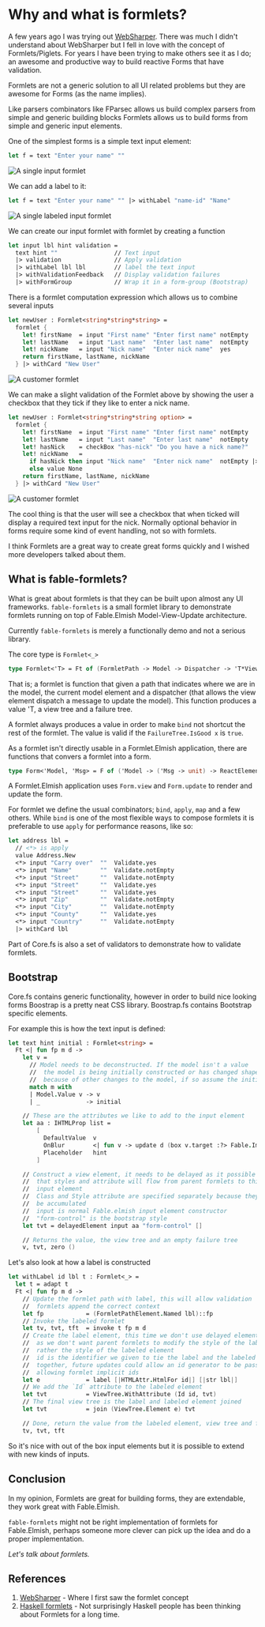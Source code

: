 # Why and what is formlets?

A few years ago I was trying out [WebSharper](http://websharper.com/). There was much I didn't understand about WebSharper but I fell in love with the concept of Formlets/Piglets. For years I have been trying to make others see it as I do; an awesome and productive way to build reactive Forms that have validation.

Formlets are not a generic solution to all UI related problems but they are awesome for Forms (as the name implies).

Like parsers combinators like FParsec allows us build complex parsers from simple and generic building blocks Formlets allows us to build forms from simple and generic input elements.

One of the simplest forms is a simple text input element:

```fsharp
let f = text "Enter your name" ""
```

![A single input formlet](images/example-0001.PNG)

We can add a label to it:

```fsharp
let f = text "Enter your name" "" |> withLabel "name-id" "Name"
```

![A single labeled input formlet](images/example-0002.PNG)

We can create our input formlet with formlet by creating a function

```fsharp
let input lbl hint validation =
  text hint ""                // Text input
  |> validation               // Apply validation
  |> withLabel lbl lbl        // label the text input
  |> withValidationFeedback   // Display validation failures
  |> withFormGroup            // Wrap it in a form-group (Bootstrap)
```

There is a formlet computation expression which allows us to combine several inputs

```fsharp
let newUser : Formlet<string*string*string> =
  formlet {
    let! firstName  = input "First name" "Enter first name" notEmpty
    let! lastName   = input "Last name"  "Enter last name"  notEmpty
    let! nickName   = input "Nick name"  "Enter nick name"  yes
    return firstName, lastName, nickName
  } |> withCard "New User"
```

![A customer formlet](images/example-0003.PNG)

We can make a slight validation of the Formlet above by showing the user a checkbox that they tick if they like to enter a nick name.

```fsharp
let newUser : Formlet<string*string*string option> =
  formlet {
    let! firstName  = input "First name" "Enter first name" notEmpty
    let! lastName   = input "Last name"  "Enter last name"  notEmpty
    let! hasNick    = checkBox "has-nick" "Do you have a nick name?"
    let! nickName   =
      if hasNick then input "Nick name"  "Enter nick name"  notEmpty |>> Some
      else value None
    return firstName, lastName, nickName
  } |> withCard "New User"
```

![A customer formlet](images/example-0004.PNG)

The cool thing is that the user will see a checkbox that when ticked will display a required text input for the nick. Normally optional behavior in forms require some kind of event handling, not so with formlets.


I think Formlets are a great way to create great forms quickly and I wished more developers talked about them.

## What is fable-formlets?

What is great about formlets is that they can be built upon almost any UI frameworks. `fable-formlets` is a small formlet library to demonstrate formlets running on top of Fable.Elmish Model-View-Update architecture.

Currently `fable-formlets` is merely a functionally demo and not a serious library.

The core type is `Formlet<_>`

```fsharp
type Formlet<'T> = Ft of (FormletPath -> Model -> Dispatcher -> 'T*ViewTree*FailureTree)
```

That is; a formlet is function that given a path that indicates where we are in the model, the current model element and a dispatcher (that allows the view element dispatch a message to update the model). This function produces a value 'T, a view tree and a failure tree.

A formlet always produces a value in order to make `bind` not shortcut the rest of the formlet. The value is valid if the `FailureTree.IsGood x` is `true`.

As a formlet isn't directly usable in a Formlet.Elmish application, there are functions that convers a formlet into a form.

```fsharp
type Form<'Model, 'Msg> = F of ('Model -> ('Msg -> unit) -> ReactElement)
```

A Formlet.Elmish application uses `Form.view` and `Form.update` to render and update the form.

For formlet we define the usual combinators; `bind`, `apply`, `map` and a few others. While `bind` is one of the most flexible ways to compose formlets it is preferable to use `apply` for performance reasons, like so:

```fsharp
let address lbl =
  // <*> is apply
  value Address.New
  <*> input "Carry over"  ""  Validate.yes
  <*> input "Name"        ""  Validate.notEmpty
  <*> input "Street"      ""  Validate.notEmpty
  <*> input "Street"      ""  Validate.yes
  <*> input "Street"      ""  Validate.yes
  <*> input "Zip"         ""  Validate.notEmpty
  <*> input "City"        ""  Validate.notEmpty
  <*> input "County"      ""  Validate.yes
  <*> input "Country"     ""  Validate.notEmpty
  |> withCard lbl
```

Part of Core.fs is also a set of validators to demonstrate how to validate formlets.

## Bootstrap

Core.fs contains generic functionality, however in order to build nice looking forms Boostrap is a pretty neat CSS library. Boostrap.fs contains Bootstrap specific elements.

For example this is how the text input is defined:

```fsharp
let text hint initial : Formlet<string> =
  Ft <| fun fp m d ->
    let v =
      // Model needs to be deconstructed. If the model isn't a value
      //  the model is being initially constructed or has changed shape
      //  because of other changes to the model, if so assume the initial value
      match m with
      | Model.Value v -> v
      | _             -> initial

    // These are the attributes we like to add to the input element
    let aa : IHTMLProp list =
        [
          DefaultValue  v
          OnBlur        <| fun v -> update d (box v.target :?> Fable.Import.Browser.HTMLInputElement).value
          Placeholder   hint
        ]

    // Construct a view element, it needs to be delayed as it possible
    //  that styles and attribute will flow from parent formlets to this
    //  input element
    //  Class and Style attribute are specified separately because they need to
    //  be accumulated
    //  input is normal Fable.elmish input element constructor
    //  "form-control" is the bootstrap style
    let tvt = delayedElement input aa "form-control" []

    // Returns the value, the view tree and an empty failure tree
    v, tvt, zero ()
```

Let's also look at how a label is constructed

```fsharp
let withLabel id lbl t : Formlet<_> =
  let t = adapt t
  Ft <| fun fp m d ->
    // Update the formlet path with label, this will allow validation
    //  formlets append the correct context
    let fp            = (FormletPathElement.Named lbl)::fp
    // Invoke the labeled formlet
    let tv, tvt, tft  = invoke t fp m d
    // Create the label element, this time we don't use delayed elements
    //  as we don't want parent formlets to modify the style of the label,
    //  rather the style of the labeled element
    //  id is the identifier we given to tie the label and the labeled element
    //  together, future updates could allow an id generator to be passed to the
    //  allowing formlet implicit ids
    let e             = label [|HTMLAttr.HtmlFor id|] [|str lbl|]
    // We add the `Id` attribute to the labeled element
    let tvt           = ViewTree.WithAttribute (Id id, tvt)
    // The final view tree is the label and labeled element joined
    let tvt           = join (ViewTree.Element e) tvt

    // Done, return the value from the labeled element, view tree and failure tree
    tv, tvt, tft
```

So it's nice with out of the box input elements but it is possible to extend with new kinds of inputs.

## Conclusion

In my opinion, Formlets are great for building forms, they are extendable, they work great with Fable.Elmish.

`fable-formlets` might not be right implementation of formlets for Fable.Elmish, perhaps someone more clever can pick up the idea and do a proper implementation.

_Let's talk about formlets._

## References

1. [WebSharper](http://websharper.com/) - Where I first saw the formlet concept
2. [Haskell formlets](https://chrisdone.com/posts/haskell-formlets) - Not surprisingly Haskell people has been thinking about Formlets for a long time.
